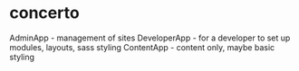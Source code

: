 # concerto

AdminApp - management of sites
DeveloperApp - for a developer to set up modules, layouts, sass styling
ContentApp - content only, maybe basic styling
